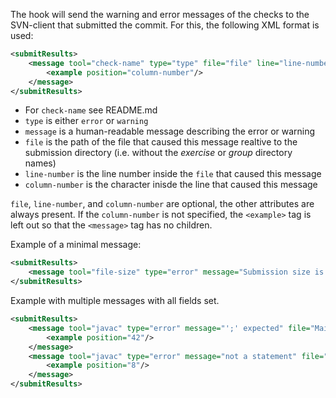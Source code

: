 The hook will send the warning and error messages of the checks to the
SVN-client that submitted the commit. For this, the following XML format is
used:

```XML
<submitResults>
    <message tool="check-name" type="type" file="file" line="line-number" message="message">
        <example position="column-number"/>
    </message>
</submitResults>
```

* For `check-name` see README.md
* `type` is either `error` or `warning`
* `message` is a human-readable message describing the error or warning
* `file` is the path of the file that caused this message realtive to the
  submission directory (i.e. without the *exercise* or *group* directory names)
* `line-number` is the line number inside the `file` that caused this message
* `column-number` is the character inisde the line that caused this message

`file`, `line-number`, and `column-number` are optional, the other attributes
are always present. If the `column-number` is not specified, the `<example>` tag
is left out so that the `<message>` tag has no children.

Example of a minimal message:
```XML
<submitResults>
    <message tool="file-size" type="error" message="Submission size is too large"/>
</submitResults>
```

Example with multiple messages with all fields set.
```XML
<submitResults>
    <message tool="javac" type="error" message="';' expected" file="Main.java" line="20">
        <example position="42"/>
    </message>
    <message tool="javac" type="error" message="not a statement" file="Main.java" line="20">
        <example position="8"/>
    </message>
</submitResults>
```
